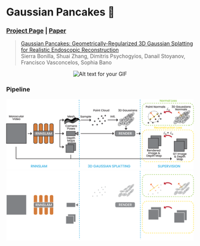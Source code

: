 # Gaussian Pancakes 🥞

### [Project Page]() | [Paper]() 

> [Gaussian Pancakes: Geometrically-Regularized 3D Gaussian Splatting for Realistic Endoscopic Reconstruction](https://arxiv.org/)  
> Sierra Bonilla, Shuai Zhang, Dimitris Psychogyios, Danail Stoyanov, Francisco Vasconcelos, Sophia Bano

<p align="center">
  <img src="images/example.gif" alt="Alt text for your GIF">
</p>

### Pipeline
![pipeline](images/Method_lightmode.png#gh-light-mode-only)
![pipeline](images/Method_darkmode.png#gh-dark-mode-only)
